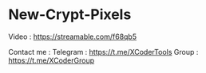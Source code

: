 # New-Crypt-Pixels

Video : https://streamable.com/f68qb5

Contact me :
Telegram : https://t.me/XCoderTools
Group : https://t.me/XCoderGroup
